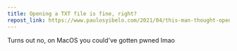 ```yaml
---
title: Opening a TXT file is fine, right?
repost_link: https://www.paulosyibelo.com/2021/04/this-man-thought-opening-txt-file-is.html
---
```


Turns out no, on MacOS you could've gotten pwned lmao
